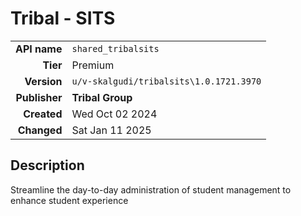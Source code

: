 # Tribal - SITS
| | |
|-:|-|
|**API name**|`shared_tribalsits`|
|**Tier**|Premium|
|**Version**|`u/v-skalgudi/tribalsits\1.0.1721.3970`|
|**Publisher**|**Tribal Group**|
|**Created**|Wed Oct 02 2024|
|**Changed**|Sat Jan 11 2025|

## Description
Streamline the day-to-day administration of student management to enhance student experience

